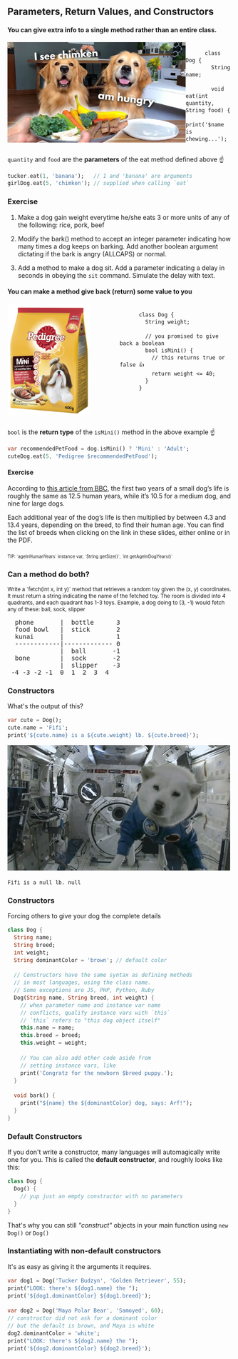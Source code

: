 Parameters, Return Values, and Constructors
-------------------------------------------



#### You can give extra info to a single method rather than an entire class.

<div style="display: flex;">
  <div>
    <img src="images/dog-eat.jpg" alt="dog eat" style="width: 400px; height: 225px">
  </div>

  <pre class="dart" style="flex: 1; height: 225px; box-shadow: none; margin-top: 0px">
    <code data-trim>
      class Dog {
        String name;

        void eat(int quantity, String food) {
          print('$name is chewing...');
          print('$quantity unit(s) of $food');
        }        
      }
    </code>
  </pre>
</div>

`quantity` and `food` are the **parameters** of the eat method defined above ☝

```dart
tucker.eat(1, 'banana');   // 1 and 'banana' are arguments
girlDog.eat(5, 'chimken'); // supplied when calling `eat`
```



### Exercise

1.  Make a dog gain weight everytime he/she eats 3 or more units of any of the following:
    rice, pork, beef

2.  Modify the bark() method to accept an integer parameter indicating how many times a dog keeps
    on barking.  Add another boolean argument dictating if the bark is angry (ALLCAPS) or normal.

3.  Add a method to make a dog sit.  Add a parameter indicating a delay in seconds in obeying the
    `sit` command.  Simulate the delay with text.




#### You can make a method give back (return) some value to you

<div style="display: flex;">
  <div style="flex: 1">
    <img src="images/mini.jpg" alt="dog eat" style="width: 185px; height: 250px;">
  </div>

  <pre class="dart" style="flex: 1; height: 250px; box-shadow: none; margin-top: 0px">
    <code data-trim>
      class Dog {
        String weight;

        // you promised to give back a boolean
        bool isMini() {
          // this returns true or false 👍
          return weight <= 40;  
        }        
      }
    </code>
  </pre>
</div>

`bool` is the **return type** of the `isMini()` method in the above example ☝

```dart
var recommendedPetFood = dog.isMini() ? 'Mini' : 'Adult';
cuteDog.eat(5, 'Pedigree $recommendedPetFood');
```



#### Exercise

According to [this article from BBC](https://www.bbc.com/news/magazine-22479412), the first two 
years of a small dog’s life is roughly the same as 12.5 human years, while it’s 10.5 for a medium 
dog, and nine for large dogs.

Each additional year of the dog’s life is then multiplied by between 4.3 and 13.4 years, depending
on the breed, to find their human age.  You can find the list of breeds when clicking on the link
in these slides, either online or in the PDF.

<sub>
  <small>TIP: `ageInHumanYears` instance var, `String getSize()`, `int getAgeInDogYears()`</small>
</sub>



### Can a method do both?

<div style="font-size: 0.85em">
  Write a `fetch(int x, int y)` method that retrieves a random toy given the (x, y) coordinates.
  It must return a string indicating the name of the fetched toy.  The room is divided into 4
  quadrants, and each quadrant has 1-3 toys.  Example, a dog doing to (3, -1) would fetch any of 
  these:  ball, sock, slipper
</div>

<pre>
  phone       |  bottle      3
  food bowl   |  stick       2
  kunai       |              1
  ------------|------------- 0
              |  ball       -1
  bone        |  sock       -2
              |  slipper    -3
 -4 -3 -2 -1  0  1  2  3  4
</pre>



### Constructors

What's the output of this?

```dart
var cute = Dog();
cute.name = 'Fifi';
print('${cute.name} is a ${cute.weight} lb. ${cute.breed}');
```

![weightless](images/weightless.gif) <!-- .element class="fragment" style="width: 400px; height: 225px" -->  

`Fifi is a null lb. null` <!-- .element class="fragment" -->



### Constructors

Forcing others to give your dog the complete details

```dart [5 | 7-16 | 18-20]
class Dog {
  String name; 
  String breed; 
  int weight; 
  String dominantColor = 'brown'; // default color

  // Constructors have the same syntax as defining methods
  // in most languages, using the class name.
  // Some exceptions are JS, PHP, Python, Ruby
  Dog(String name, String breed, int weight) {
    // when parameter name and instance var name
    // conflicts, qualify instance vars with `this`
    // `this` refers to "this dog object itself"
    this.name = name;
    this.breed = breed;
    this.weight = weight;

    // You can also add other code aside from
    // setting instance vars, like
    print('Congratz for the newborn $breed puppy.');
  }

  void bark() {
    print("${name} the ${dominantColor} dog, says: Arf!");
  }
}
```



### Default Constructors

If you don't write a constructor, many languages will automagically write one for you.
This is called the **default constructor**, and roughly looks like this:

```dart [2-4]
class Dog {
  Dog() {
    // yup just an empty constructor with no parameters
  }
}
```

That's why you can still _"construct"_ objects in your main function using `new Dog()` or `Dog()`



### Instantiating with non-default constructors

It's as easy as giving it the arguments it requires.

```dart [1-3]
var dog1 = Dog('Tucker Budzyn', 'Golden Retriever', 55);
print("LOOK: there's ${dog1.name} the ");
print('${dog1.dominantColor} ${dog1.breed}');

var dog2 = Dog('Maya Polar Bear', 'Samoyed', 60);
// constructor did not ask for a dominant color
// but the default is brown, and Maya is white
dog2.dominantColor = 'white';
print("LOOK: there's ${dog2.name} the ");
print('${dog2.dominantColor} ${dog2.breed}');
```